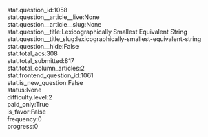 stat.question_id:1058  
stat.question__article__live:None  
stat.question__article__slug:None  
stat.question__title:Lexicographically Smallest Equivalent String  
stat.question__title_slug:lexicographically-smallest-equivalent-string  
stat.question__hide:False  
stat.total_acs:308  
stat.total_submitted:817  
stat.total_column_articles:2  
stat.frontend_question_id:1061  
stat.is_new_question:False  
status:None  
difficulty.level:2  
paid_only:True  
is_favor:False  
frequency:0  
progress:0  
